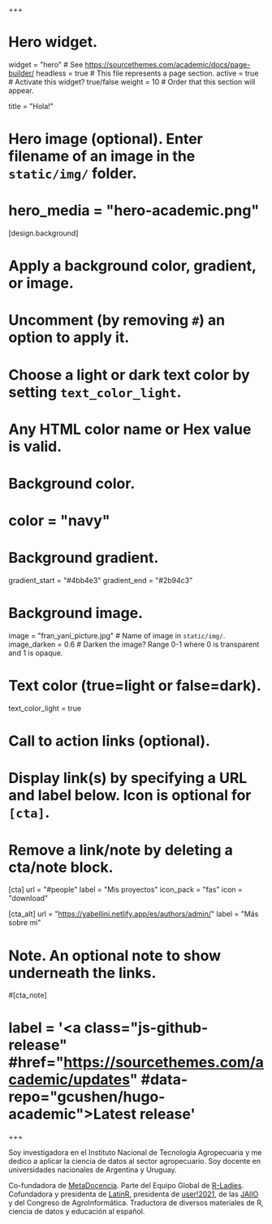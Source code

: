 +++
# Hero widget.
widget = "hero"  # See https://sourcethemes.com/academic/docs/page-builder/
headless = true  # This file represents a page section.
active = true  # Activate this widget? true/false
weight = 10  # Order that this section will appear.

title = "Hola!"

# Hero image (optional). Enter filename of an image in the `static/img/` folder.
# hero_media = "hero-academic.png"

[design.background]
  # Apply a background color, gradient, or image.
  #   Uncomment (by removing `#`) an option to apply it.
  #   Choose a light or dark text color by setting `text_color_light`.
  #   Any HTML color name or Hex value is valid.

  # Background color.
  # color = "navy"
  
  # Background gradient.
  gradient_start = "#4bb4e3"
  gradient_end = "#2b94c3"
  
  # Background image.
   image = "fran_yani_picture.jpg"  # Name of image in `static/img/`.
   image_darken = 0.6  # Darken the image? Range 0-1 where 0 is transparent and 1 is opaque.

  # Text color (true=light or false=dark).
  text_color_light = true

# Call to action links (optional).
#   Display link(s) by specifying a URL and label below. Icon is optional for `[cta]`.
#   Remove a link/note by deleting a cta/note block.
[cta]
  url = "#people"
  label = "Mis proyectos"
  icon_pack = "fas"
  icon = "download"
  
[cta_alt]
  url = "https://yabellini.netlify.app/es/authors/admin/"
  label = "Más sobre mi"

# Note. An optional note to show underneath the links.
#[cta_note]
#  label = '<a class="js-github-release" #href="https://sourcethemes.com/academic/updates" #data-repo="gcushen/hugo-academic">Latest release<!-- V --></a>'
+++

Soy investigadora en el Instituto Nacional de Tecnología Agropecuaria y me dedico a aplicar la ciencia de datos al sector agropecuario. Soy docente en universidades nacionales de Argentina y Uruguay. 

Co-fundadora de [MetaDocencia](www.metadocencia.org). Parte del Equipo Global de [R-Ladies](www.rladies.org). Cofundadora y presidenta de [LatinR](https://latin-r.com/), presidenta de [user!2021](https://user2021.r-project.org/), de las [JAIIO](https://50jaiio.sadio.org.ar/) y del Congreso de AgroInformática.  Traductora de diversos materiales de R, ciencia de datos y educación al español. 

